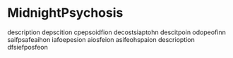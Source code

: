 # MidnightPsychosis
description depscition cpepsoidfion decostsiaptohn descitpoin odopeofinn saifpsafeaihon iafoepesion aiosfeion asifeohspaion descrioption dfsiefposfeon
